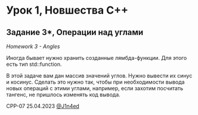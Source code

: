 # Урок 1, Новшества С++
## Задание 3*, Операции над углами
*Homework 3 - Angles*

Иногда бывает нужно хранить созданные лямбда-функции. Для этого есть тип std::function.

В этой задаче вам дан массив значений углов. Нужно вывести их синус и косинус. Сделать это нужно так, чтобы при необходимости вывода новых 
операций с этими углами, например, если захотим посчитать тангенс, не пришлось изменять код вывода.

CPP-07
25.04.2023
[@J1n4ed](https://github.com/J1n4ed)